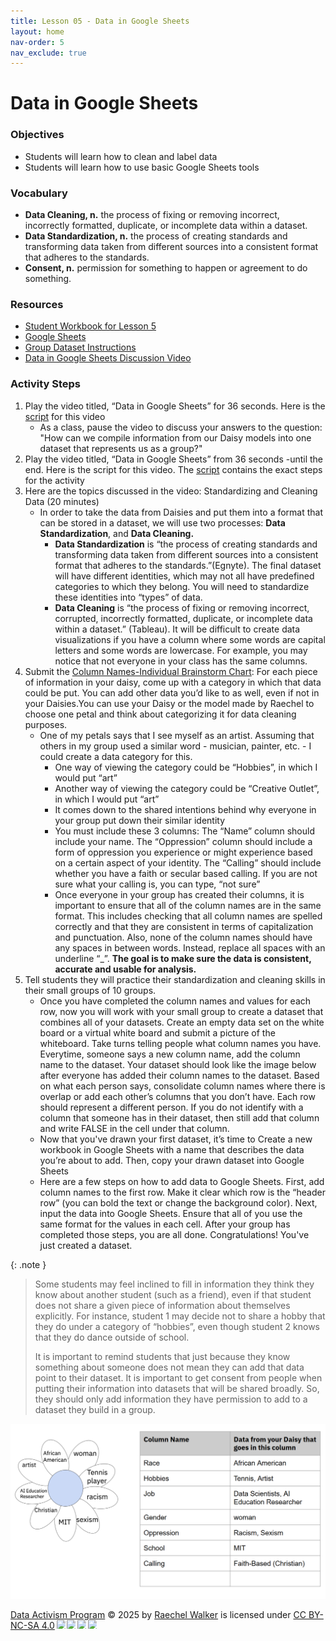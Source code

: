 ```yaml
---
title: Lesson 05 - Data in Google Sheets
layout: home
nav-order: 5
nav_exclude: true
---
```



# Data in Google Sheets


### Objectives
- Students will learn how to clean and label data
- Students will learn how to use basic Google Sheets tools 

### Vocabulary
- **Data Cleaning, n.** the process of fixing or removing incorrect, incorrectly formatted, duplicate, or incomplete data within a dataset. 
- **Data Standardization, n.** the process of creating standards and transforming data taken from different sources into a consistent format that adheres to the standards.
- **Consent, n.** permission for something to happen or agreement to do something.

### Resources
- <a href = "https://docs.google.com/presentation/d/1sJea8Ct2k4bjt6oIXRLaC7Yjp5HqwRTzPGuf76P1e58/edit%23slide=id.g1fbbee7cadf_6_263">Student Workbook for Lesson 5</a>
- <a href = "https://docs.google.com/spreadsheets/">Google Sheets</a>
- <a href = "https://docs.google.com/document/d/1d78qobhKVOFPC0eXFzUZnx8O3mNTci-a2nUEdfe4-Jg/edit?tab=t.0">Group Dataset Instructions</a>
- <a href = "https://drive.google.com/file/d/1ld7-o_M3yzmPexLGsjWTmsbxgdE6fAlg/view?usp=drive_link">Data in Google Sheets Discussion Video</a>

### Activity Steps
1. Play the video titled, “Data in Google Sheets” for 36 seconds. Here is the <a href = "https://docs.google.com/document/d/1rGziQMgTiOvVdG5wi7Yf82efsRd2APVeFVkVr1kFvZE/edit?usp=sharing">script</a> for this video
    - As a class, pause the video to discuss your answers to the question: "How can we compile information from our Daisy models into one dataset that represents us as a group?" 
2. Play the video titled, “Data in Google Sheets” from 36 seconds -until the end. Here is the script for this video. The <a href = "https://docs.google.com/document/d/1gDRxR0APbQGFexyOtSA8Z3-pYfi80glK5sz_7y9BLmc/edit?usp=sharing">script</a> contains the exact steps for the activity
3. Here are the topics discussed in the video: Standardizing and Cleaning Data (20 minutes)
    - In order to take the data from Daisies and put them into a format that can be stored in a dataset, we will use two processes: **Data Standardization**, and **Data Cleaning.**
        - **Data Standardization** is “the process of creating standards and transforming data taken from different sources into a consistent format that adheres to the standards.”(Egnyte). The final dataset will have different identities, which may not all have predefined categories to which they belong. You will need to standardize these identities into “types” of data.
        - **Data Cleaning** is “the process of fixing or removing incorrect, corrupted, incorrectly formatted, duplicate, or incomplete data within a dataset.” (Tableau). It will be difficult to create data visualizations if you have a column where some words are capital letters and some words are lowercase. For example, you may notice that not everyone in your class has the same columns. 
5. Submit the <a href = "https://docs.google.com/document/d/1RSFEyC_1X2wv7srKWLAb-GSZ4HXgvBq9sooJ7ClsXNo/edit?usp=sharing">Column Names-Individual Brainstorm Chart</a>: For each piece of information in your daisy, come up with a category in which that data could be put. You can add other data you’d like to as well, even if not in your Daisies.You can use your Daisy or the model made by Raechel to choose one petal and think about categorizing it for data cleaning purposes.
    - One of my petals says that I see myself as an artist. Assuming that others in my group used a similar word - musician, painter, etc. - I could create a data category for this.
        - One way of viewing the category could be “Hobbies”, in which I would put “art”
        - Another way of viewing the category could be “Creative Outlet”, in which I would put “art”
        - It comes down to the shared intentions behind why everyone in your group put down their similar identity
        - You must include these 3 columns: The “Name” column should include your  name. The “Oppression” column should include a form of oppression you experience or might experience based on a certain aspect of your identity. The “Calling” should include whether you have a faith or secular based calling. If you are not sure what your calling is, you can type, “not sure”
        - Once everyone in your group has created their columns, it is important to ensure that all of the column names are in the same format. This includes checking that all column names are spelled correctly and that they are consistent in terms of capitalization and punctuation. Also, none of the column names should  have any spaces in between words. Instead, replace all spaces with an underline “_”.  **The goal is to make sure the data is consistent, accurate and usable for analysis.**
6. Tell students they will practice their standardization and cleaning skills in their small groups of 10 groups.
    - Once you have completed the column names and values for each row, now you will work with your small group to create a dataset that combines all of your datasets.  Create an empty data set on the white board or a virtual white board and submit a picture of the whiteboard. Take turns telling people what column names you have. Everytime, someone says a new column name, add the column name to the dataset. Your dataset should look like the image below after everyone has added their column names to the dataset. Based on what each person says, consolidate column names where there is overlap or add each other’s columns that you don’t have. Each row should represent a different person. If you do not identify with a column that someone has in their dataset, then still add that column and write FALSE in the cell under that column.
    - Now that you've drawn your first dataset, it’s time to Create a new workbook in Google Sheets with a name that describes the data you’re about to add. Then, copy your drawn dataset into Google Sheets
    - Here are a few steps on how to add data to Google Sheets. First, add column names to the first row. Make it clear which row is the “header row” (you can bold the text or change the background color). Next, input the data into Google Sheets.  Ensure that all of you use the same format for the values in each cell. After your group has completed those steps, you are all done. Congratulations! You've just created a dataset.

{: .note }
> Some students may feel inclined to fill in information they think they know about another student (such as a friend), even if that student does not share a given piece of information about themselves explicitly. For instance, student 1 may decide not to share a hobby that they do under a category of “hobbies”, even though student 2 knows that they do dance outside of school. 
>
> It is important to remind students that just because they know something about someone does not mean they can add that data point to their dataset. It is important to get consent from people when putting their information into datasets that will be shared broadly. So, they should only add information they have permission to add to a dataset they build in a group.
<img src = "images/column-example.png" atl = "column example">




<a href="https://creativecommons.org">Data Activism Program</a> © 2025 by <a href="https://creativecommons.org">Raechel Walker</a> is licensed under <a href="https://creativecommons.org/licenses/by-nc-sa/4.0/">CC BY-NC-SA 4.0</a><img src="https://mirrors.creativecommons.org/presskit/icons/cc.svg" style="max-width: 1em;max-height:1em;margin-left: .2em;"><img src="https://mirrors.creativecommons.org/presskit/icons/by.svg" style="max-width: 1em;max-height:1em;margin-left: .2em;"><img src="https://mirrors.creativecommons.org/presskit/icons/nc.svg" style="max-width: 1em;max-height:1em;margin-left: .2em;"><img src="https://mirrors.creativecommons.org/presskit/icons/sa.svg" style="max-width: 1em;max-height:1em;margin-left: .2em;">